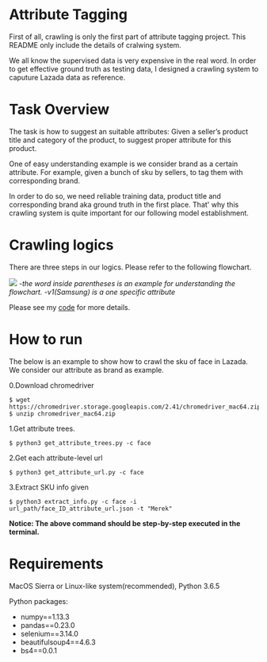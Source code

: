 Attribute Tagging
===
First of all, crawling is only the first part of attribute tagging project. This README only include the details of cralwing system.

We all know the supervised data is very expensive in the real word. In order to get effective ground truth as testing data, I designed a crawling system to caputure Lazada data as reference.

Task Overview
===
The task is how to suggest an suitable attributes: Given a seller’s product title and category of the product, to suggest proper attribute for this product.

One of easy understanding example is we consider brand as a certain attribute. For example, given a bunch of sku by sellers, to tag them with corresponding brand.

In order to do so, we need reliable training data, product title and corresponding brand aka ground truth in the first place. That' why this crawling system is quite important for our following model establishment.

Crawling logics
===
There are three steps in our logics. Please refer to the following flowchart.

![](https://i.imgur.com/OAinf70.png)
*-the word inside parentheses is an example for understanding the flowchart.*
*-v1(Samsung) is a one specific attribute*

Please see my [code](https://github.com/liyunrui/Attribute_Tagging_Crawling_System/tree/master/src) for more details.


How to run
====
The below is an example to show how to crawl the sku of face in Lazada. We consider our attribute as brand as example. 

0.Download chromedriver
```
$ wget https://chromedriver.storage.googleapis.com/2.41/chromedriver_mac64.zip 
$ unzip chromedriver_mac64.zip
```
1.Get attribute trees.
```
$ python3 get_attribute_trees.py -c face
```
2.Get each attribute-level url
```
$ python3 get_attribute_url.py -c face
```
3.Extract SKU info given 
```
$ python3 extract_info.py -c face -i url_path/face_ID_attribute_url.json -t "Merek"
```

**Notice: The above command should be step-by-step executed in the terminal.**



Requirements
===
MacOS Sierra or Linux-like system(recommended), Python 3.6.5

Python packages:

- numpy==1.13.3
- pandas==0.23.0
- selenium==3.14.0
- beautifulsoup4==4.6.3
- bs4==0.0.1
